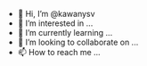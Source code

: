 - 👋 Hi, I’m @kawanysv
- 👀 I’m interested in ...
- 🌱 I’m currently learning ...
- 💞️ I’m looking to collaborate on ...
- 📫 How to reach me ...

<!---
kawanysv/kawanysv is a ✨ special ✨ repository because its `README.md` (this file) appears on your GitHub profile.
You can click the Preview link to take a look at your changes.
--->
